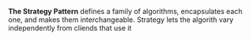 
**The Strategy Pattern** defines a family of algorithms, encapsulates each one, and
makes them interchangeable. Strategy lets the algorith vary independently from cliends
that use it
